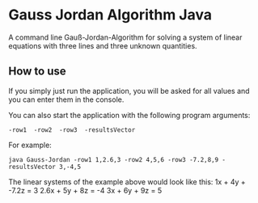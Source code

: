 # Gauss Jordan Algorithm Java

A command line Gauß-Jordan-Algorithm for solving a system of linear equations with three lines and three unknown quantities.

## How to use

If you simply just run the application, you will be asked for all values and you can enter them in the console.

You can also start the application with the following program arguments:
```
-row1  -row2  -row3  -resultsVector 
```
For example:
```
java Gauss-Jordan -row1 1,2.6,3 -row2 4,5,6 -row3 -7.2,8,9 -resultsVector 3,-4,5
```
The linear systems of the example above would look like this:
1x + 4y + -7.2z = 3
2.6x + 5y + 8z = -4
3x + 6y + 9z = 5